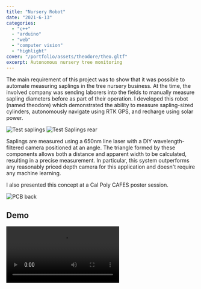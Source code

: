 ```yaml
---
title: "Nursery Robot"
date: "2021-6-13"
categories:
  - "c++"
  - "arduino"
  - "web"
  - "computer vision"
  - "highlight"
cover: "/portfolio/assets/theodore/theo.gltf"
excerpt: Autonomous nursery tree monitoring
---
```


The main requirement of this project was to show that it was possible to automate measuring saplings in the tree nursery business. 
At the time, the involved company was sending laborers into the fields to manually measure sapling diameters before as part of their operation.
I developed this robot (named theodore) which demonstrated the ability to measure sapling-sized cylinders, autonomously navigate using RTK GPS, and recharge using solar power.


<div class="flex overflow-hidden w-full">
<img class="min-w-0 object-scale-down min-h-0 flex-1" alt="Test saplings" src="/portfolio/assets/theodore/sapling-front.jpg" />
<img class="min-w-0 object-scale-down min-h-0 flex-1" alt="Test Saplings rear" src="/portfolio/assets/theodore/sapling-rear.jpg" />
</div>

Saplings are measured using a 650nm line laser with a DIY wavelength-filtered camera positioned at an angle. 
The triangle formed by these components allows both a distance and apparent width to be calculated, resulting in a precise measurement.
In particular, this system outperforms any reasonably priced depth camera for this application and doesn't require any machine learning.

I also presented this concept at a Cal Poly CAFES poster session.

<img  alt="PCB back" src="/portfolio/assets/theodore/poster.png" />

## Demo
<video class="m-auto w-[50%]" src="/portfolio/assets/theodore/video.mp4" controls></video>
